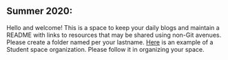 ## Summer 2020: 

Hello and welcome! This is a space to keep your daily blogs and maintain a README with links to resources that may be shared using non-Git avenues. Please create a folder named per your lastname. [Here](https://github.com/waggle-sensor/summer2018/tree/master/morrison) is an example of a Student space organization. Please follow it in organizing your space. 

